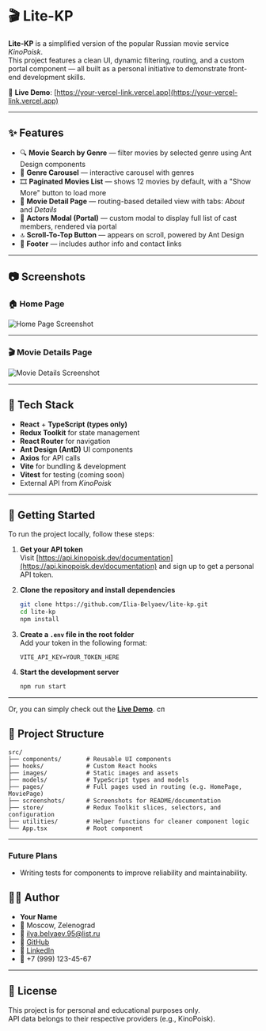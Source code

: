 # 🎬 Lite-KP

**Lite-KP** is a simplified version of the popular Russian movie service _KinoPoisk_.  
This project features a clean UI, dynamic filtering, routing, and a custom portal component — all built as a personal initiative to demonstrate front-end development skills.

🔗 **Live Demo**: [https://your-vercel-link.vercel.app](https://your-vercel-link.vercel.app)

---

## ✨ Features

- 🔍 **Movie Search by Genre** — filter movies by selected genre using Ant Design components
- 🎠 **Genre Carousel** — interactive carousel with genres
- 🎞 **Paginated Movies List** — shows 12 movies by default, with a "Show More" button to load more
- 📄 **Movie Detail Page** — routing-based detailed view with tabs: _About_ and _Details_
- 👥 **Actors Modal (Portal)** — custom modal to display full list of cast members, rendered via portal
- 🔝 **Scroll-To-Top Button** — appears on scroll, powered by Ant Design
- 📩 **Footer** — includes author info and contact links

---

## 📷 Screenshots

### 🏠 Home Page

![Home Page Screenshot](./screenshots/home-page.png)

---

### 🎬 Movie Details Page

![Movie Details Screenshot](./screenshots/movie-details-page.png)

---

## 🧱 Tech Stack

- **React** + **TypeScript (types only)**
- **Redux Toolkit** for state management
- **React Router** for navigation
- **Ant Design (AntD)** UI components
- **Axios** for API calls
- **Vite** for bundling & development
- **Vitest** for testing (coming soon)
- External API from _KinoPoisk_

---

## 🚀 Getting Started

To run the project locally, follow these steps:

1. **Get your API token**  
   Visit [https://api.kinopoisk.dev/documentation](https://api.kinopoisk.dev/documentation) and sign up to get a personal API token.

2. **Clone the repository and install dependencies**

   ```bash
   git clone https://github.com/Ilia-Belyaev/lite-kp.git
   cd lite-kp
   npm install
   ```

3. **Create a `.env` file in the root folder**  
   Add your token in the following format:

   ```
   VITE_API_KEY=YOUR_TOKEN_HERE
   ```

4. **Start the development server**

   ```bash
   npm run start
   ```

---

Or, you can simply check out the **[Live Demo](https://your-vercel-link.vercel.app)**.
сп

## 📁 Project Structure

```
src/
├── components/       # Reusable UI components
├── hooks/            # Custom React hooks
├── images/           # Static images and assets
├── models/           # TypeScript types and models
├── pages/            # Full pages used in routing (e.g. HomePage, MoviePage)
├── screenshots/      # Screenshots for README/documentation
├── store/            # Redux Toolkit slices, selectors, and configuration
├── utilities/        # Helper functions for cleaner component logic
└── App.tsx           # Root component
```

---

### Future Plans

- Writing tests for components to improve reliability and maintainability.

## 👨‍💻 Author

- **Your Name**
- 📍 Moscow, Zelenograd
- 📧 ilya.belyaev.95@list.ru
- 🔗 [GitHub](https://github.com/Ilia-Belyaev)
- 💼 [LinkedIn](https://www.linkedin.com/in/ilya-belyaev-5ba55a1ab)
- 📱 +7 (999) 123-45-67

---

## 📄 License

This project is for personal and educational purposes only.  
API data belongs to their respective providers (e.g., KinoPoisk).
